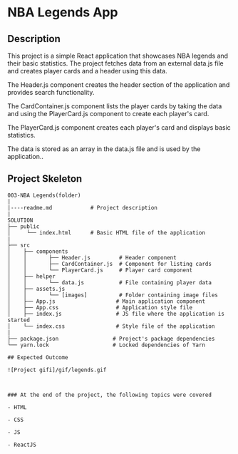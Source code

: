 # NBA Legends App

## Description

This project is a simple React application that showcases NBA legends and their basic statistics. The project fetches data from an external data.js file and creates player cards and a header using this data.

The Header.js component creates the header section of the application and provides search functionality.

The CardContainer.js component lists the player cards by taking the data and using the PlayerCard.js component to create each player's card.

The PlayerCard.js component creates each player's card and displays basic statistics.

The data is stored as an array in the data.js file and is used by the application..

## Project Skeleton

```
003-NBA Legends(folder)
|
|----readme.md            # Project description
|
SOLUTION
├── public
│     └── index.html      # Basic HTML file of the application
|
├── src
│    ├── components
│    │       ├── Header.js         # Header component
│    │       ├── CardContainer.js  # Component for listing cards
│    │       └── PlayerCard.js     # Player card component
│    ├── helper
│    │       └── data.js           # File containing player data
│    ├── assets.js
│    │       └── [images]          # Folder containing image files
│    ├── App.js                   # Main application component
│    ├── App.css                  # Application style file
│    ├── index.js                 # JS file where the application is started
│    └── index.css                # Style file of the application
|
├── package.json                 # Project's package dependencies
└── yarn.lock                    # Locked dependencies of Yarn

## Expected Outcome

![Project gifi]/gif/legends.gif



### At the end of the project, the following topics were covered

- HTML

- CSS

- JS

- ReactJS


